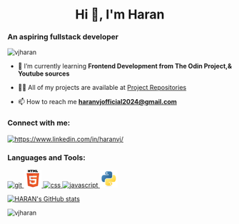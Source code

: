 <h1 align="center">Hi 👋, I'm Haran</h1>
<h3 align="left">An aspiring fullstack developer</h3>

<p align="left"> <img src="https://komarev.com/ghpvc/?username=vjharan&label=Profile%20views&color=0e75b6&style=flat" alt="vjharan" /> </p>

- 🌱 I’m currently learning **Frontend Development from The Odin Project,& Youtube sources**

- 👨‍💻 All of my projects are available at [Project Repositories](https://github.com/VJHARAN?tab=repositories)

- 📫 How to reach me **haranvjofficial2024@gmail.com**

<h3 align="left">Connect with me:</h3>
<p align="left">
<a href="https://linkedin.com/in/https://www.linkedin.com/in/haranvj/" target="blank"><img align="center" src="https://raw.githubusercontent.com/rahuldkjain/github-profile-readme-generator/master/src/images/icons/Social/linked-in-alt.svg" alt="https://www.linkedin.com/in/haranvj/" height="30" width="40" /></a>
</p>

<h3 align="left">Languages and Tools:</h3>
<p align="left"> 
  <a href="https://git-scm.com/" target="_blank" rel="noreferrer"> 
    <img src="https://cdn.jsdelivr.net/gh/devicons/devicon@latest/icons/git/git-plain-wordmark.svg"  alt="git" width="40" height="40"/> 
  </a> 
  <a href="https://www.w3.org/html/" target="_blank" rel="noreferrer"> 
    <img src="https://raw.githubusercontent.com/devicons/devicon/master/icons/html5/html5-original-wordmark.svg" alt="html5"  width="40" height="40"/> 
  </a>   
  <a href="https://developer.mozilla.org/en-US/docs/Web/CSS" target="_blank" rel="noreferrer"> 
    <img src="https://cdn.jsdelivr.net/gh/devicons/devicon@latest/icons/css3/css3-original-wordmark.svg" 
 alt="css" width="40"  height="40"/> 
  </a>  
  <a href=" https://developer.mozilla.org/en-US/docs/Web/JavaScript" target="_blank" rel="noreferrer">  
    <img src="https://cdn.jsdelivr.net/gh/devicons/devicon@latest/icons/javascript/javascript-original.svg" alt="javascript" width="40"     height="40" />
  </a>    
  <a href="https://www.python.org" target="_blank" rel="noreferrer"> 
    <img src="https://raw.githubusercontent.com/devicons/devicon/master/icons/python/python-original.svg" alt="python" width="40"     height="40"/> 
  </a> 
</p>

[![HARAN's GitHub stats](https://github-readme-stats.vercel.app/api?username=vjharan&show_icons=true&theme=prussian)](https://github.com/vjharan/github-readme-stats)
<p>
  <img align="left" src="https://github-readme-stats.vercel.app/api/top-langs?username=vjharan&show_icons=true&locale=en&layout=pie" alt="vjharan" />
</p>

 
